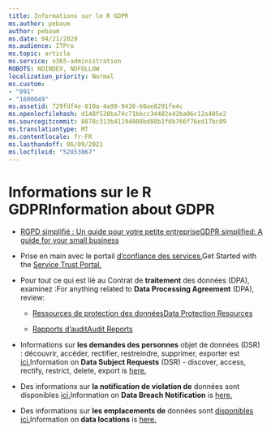 ```yaml
---
title: Informations sur le R GDPR
ms.author: pebaum
author: pebaum
ms.date: 04/21/2020
ms.audience: ITPro
ms.topic: article
ms.service: o365-administration
ROBOTS: NOINDEX, NOFOLLOW
localization_priority: Normal
ms.custom:
- "891"
- "1600049"
ms.assetid: 729fdf4e-810a-4a99-9438-60ae8291fe4c
ms.openlocfilehash: d148f528ba74c71bbcc34482e42ba06c12a485e2
ms.sourcegitcommit: 8878c313b41194808bd88b1f6b766f76ed17bc09
ms.translationtype: MT
ms.contentlocale: fr-FR
ms.lasthandoff: 06/09/2021
ms.locfileid: "52853867"
---
```

# <a name="information-about-gdpr"></a><span data-ttu-id="84d0b-102">Informations sur le R GDPR</span><span class="sxs-lookup"><span data-stu-id="84d0b-102">Information about GDPR</span></span>

- [<span data-ttu-id="84d0b-103">RGPD simplifié : Un guide pour votre petite entreprise</span><span class="sxs-lookup"><span data-stu-id="84d0b-103">GDPR simplified: A guide for your small business</span></span>](/microsoft-365/admin/security-and-compliance/gdpr-compliance)

- <span data-ttu-id="84d0b-104">Prise en main avec le portail [d’confiance des services.](https://servicetrust.microsoft.com/ViewPage/GDPRGetStarted)</span><span class="sxs-lookup"><span data-stu-id="84d0b-104">Get Started with the [Service Trust Portal.](https://servicetrust.microsoft.com/ViewPage/GDPRGetStarted)</span></span>

- <span data-ttu-id="84d0b-105">Pour tout ce qui est lié au Contrat de **traitement** des données (DPA), examinez :</span><span class="sxs-lookup"><span data-stu-id="84d0b-105">For anything related to **Data Processing Agreement** (DPA), review:</span></span>

  - [<span data-ttu-id="84d0b-106">Ressources de protection des données</span><span class="sxs-lookup"><span data-stu-id="84d0b-106">Data Protection Resources</span></span>](https://servicetrust.microsoft.com/ViewPage/TrustDocuments)

  - [<span data-ttu-id="84d0b-107">Rapports d’audit</span><span class="sxs-lookup"><span data-stu-id="84d0b-107">Audit Reports</span></span>](https://servicetrust.microsoft.com/ViewPage/MSComplianceGuide)

- <span data-ttu-id="84d0b-108">Informations sur **les demandes des personnes** objet de données (DSR) : découvrir, accéder, rectifier, restreindre, supprimer, exporter est [ici.](/microsoft-365/compliance/gdpr-dsr-office365)</span><span class="sxs-lookup"><span data-stu-id="84d0b-108">Information on **Data Subject Requests** (DSR) - discover, access, rectify, restrict, delete, export is [here.](/microsoft-365/compliance/gdpr-dsr-office365)</span></span>

- <span data-ttu-id="84d0b-109">Des informations sur **la notification de violation de** données sont disponibles [ici.](https://servicetrust.microsoft.com/ViewPage/GDPRBreach)</span><span class="sxs-lookup"><span data-stu-id="84d0b-109">Information on **Data Breach Notification** is [here.](https://servicetrust.microsoft.com/ViewPage/GDPRBreach)</span></span>

- <span data-ttu-id="84d0b-110">Des informations sur **les emplacements de** données sont [disponibles ici.](https://products.office.com/where-is-your-data-located?ms.officeurl=datamaps&amp;geo=All#All)</span><span class="sxs-lookup"><span data-stu-id="84d0b-110">Information on **data locations** is [here.](https://products.office.com/where-is-your-data-located?ms.officeurl=datamaps&amp;geo=All#All)</span></span>
